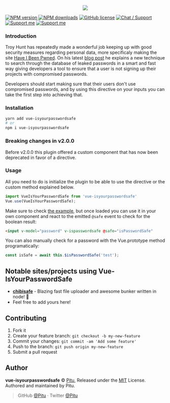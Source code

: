 <div align="center">
	<img src="https://lolisafe.moe/1mwg444C.png" />
</div>

[![NPM version](https://img.shields.io/npm/v/vue-isyourpasswordsafe.svg?style=flat-square)](https://npmjs.com/package/vue-isyourpasswordsafe)
[![NPM downloads](https://img.shields.io/npm/dm/vue-isyourpasswordsafe.svg?style=flat-square)](https://npmjs.com/package/vue-isyourpasswordsafe)
[![GitHub license](https://img.shields.io/badge/license-MIT-blue.svg?style=flat-square)](https://raw.githubusercontent.com/Pitu/vue-isyourpasswordsafe/master/LICENSE)
[![Chat / Support](https://img.shields.io/badge/Chat%20%2F%20Support-discord-7289DA.svg?style=flat-square)](https://discord.gg/5g6vgwn)
[![Support me](https://img.shields.io/endpoint.svg?url=https%3A%2F%2Fshieldsio-patreon.herokuapp.com%2Fpitu&style=flat-square)](https://www.patreon.com/pitu)
[![Support me](https://img.shields.io/badge/Support-Buy%20me%20a%20coffee-yellow.svg?style=flat-square)](https://www.buymeacoffee.com/kana)

### Introduction
Troy Hunt has repeatedly made a wonderful job keeping up with good security measures regarding personal data, more specificaly making the site [Have I Been Pwned](https://haveibeenpwned.com). On his latest [blog post](https://www.troyhunt.com/pwned-passwords-in-practice-real-world-examples-of-blocking-the-worst-passwords/) he explains a new technique to search through the database of leaked passwords in a smart and fast way giving developers a tool to ensure that a user is not signing up their projects with compromised passwords.

Developers should start making sure that their users don't use compromised passwords, and by using this directive on your inputs you can take the first step into achieving that.

### Installation
```bash
yarn add vue-isyourpasswordsafe
# or
npm i vue-isyourpasswordsafe
```

### Breaking changes in v2.0.0
Before v2.0.0 this plugin offered a custom component that has now been deprecated in favor of a directive.

### Usage
All you need to do is initialize the plugin to be able to use the directive or the custom method explained below.
```js
import VueIsYourPasswordSafe from 'vue-isyourpasswordsafe'
Vue.use(VueIsYourPasswordSafe);
```

Make sure to check [the example](https://pitu.github.io/vue-isyourpasswordsafe/), but once loaded you can use it in your own component and react to the emitted `@safe` event to check for the boolean result:
```html
<input v-model="password" v-ispasswordsafe @safe="isPasswordSafe"
```

You can also manually check for a password with the Vue.prototype method programatically:
```js
const isSafe = await this.$isPasswordSafe('test');
```

## Notable sites/projects using Vue-IsYourPasswordSafe
- [**chibisafe**](https://github.com/WeebDev/chibisafe) - Blazing fast file uploader and awesome bunker written in node! 🚀
- Feel free to add yours here!

## Contributing

1. Fork it
2. Create your feature branch: `git checkout -b my-new-feature`
3. Commit your changes: `git commit -am 'Add some feature'`
4. Push to the branch: `git push origin my-new-feature`
5. Submit a pull request

## Author

**vue-isyourpasswordsafe** © [Pitu](https://github.com/Pitu), Released under the [MIT](https://github.com/Pitu/vue-isyourpasswordsafe/blob/master/LICENSE) License.<br>
Authored and maintained by Pitu.

> GitHub [@Pitu](https://github.com/Pitu) · Twitter [@Pitu](https://twitter.com/its_pitu)
